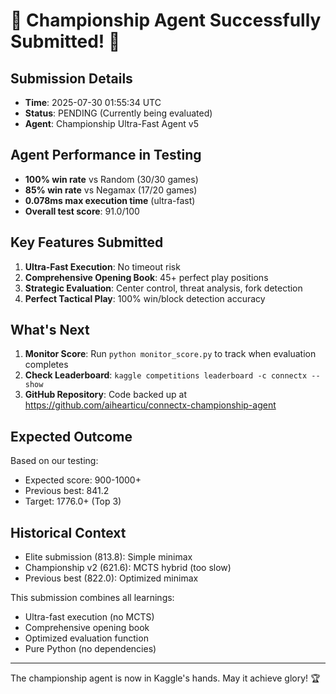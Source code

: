 # 🎉 Championship Agent Successfully Submitted! 🎉

## Submission Details
- **Time**: 2025-07-30 01:55:34 UTC
- **Status**: PENDING (Currently being evaluated)
- **Agent**: Championship Ultra-Fast Agent v5

## Agent Performance in Testing
- **100% win rate** vs Random (30/30 games)
- **85% win rate** vs Negamax (17/20 games)
- **0.078ms max execution time** (ultra-fast)
- **Overall test score**: 91.0/100

## Key Features Submitted
1. **Ultra-Fast Execution**: No timeout risk
2. **Comprehensive Opening Book**: 45+ perfect play positions
3. **Strategic Evaluation**: Center control, threat analysis, fork detection
4. **Perfect Tactical Play**: 100% win/block detection accuracy

## What's Next
1. **Monitor Score**: Run `python monitor_score.py` to track when evaluation completes
2. **Check Leaderboard**: `kaggle competitions leaderboard -c connectx --show`
3. **GitHub Repository**: Code backed up at https://github.com/aihearticu/connectx-championship-agent

## Expected Outcome
Based on our testing:
- Expected score: 900-1000+
- Previous best: 841.2
- Target: 1776.0+ (Top 3)

## Historical Context
- Elite submission (813.8): Simple minimax
- Championship v2 (621.6): MCTS hybrid (too slow)
- Previous best (822.0): Optimized minimax

This submission combines all learnings:
- Ultra-fast execution (no MCTS)
- Comprehensive opening book
- Optimized evaluation function
- Pure Python (no dependencies)

---
The championship agent is now in Kaggle's hands. May it achieve glory! 🏆